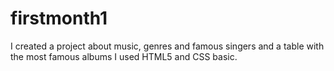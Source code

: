 # firstmonth1
I created a project about music, genres and famous singers and a table
with the most famous albums 
I used HTML5 and CSS basic.
